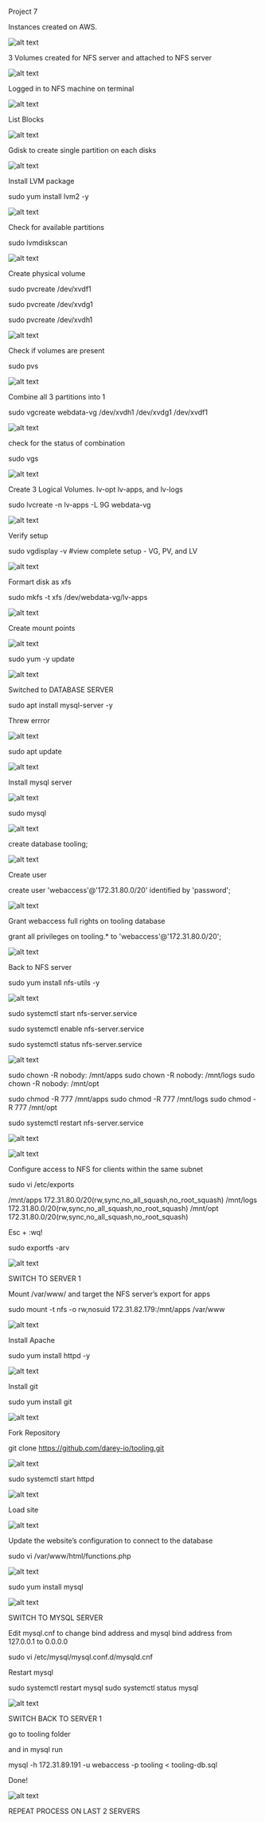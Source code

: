 Project 7

Instances created on AWS. 

![alt text](./instancces-launched.png)

3 Volumes created for NFS server and attached to NFS server

![alt text](./volumes-for-nfs.png)

Logged in to NFS machine on terminal

![alt text](./logged-to-nfs.png)



List Blocks

![alt text](./list-blocks.png)



Gdisk to create single partition on each disks

 ![alt text](./partitionsdone.png)

 Install LVM package

 sudo yum install lvm2 -y

  ![alt text](./lvm.png)

Check for available partitions

  sudo lvmdiskscan

  ![alt text](./lvmscan.png)

  Create physical volume

  sudo pvcreate /dev/xvdf1

  sudo pvcreate /dev/xvdg1

  sudo pvcreate /dev/xvdh1

  ![alt text](./pvcreate.png)

Check if volumes are present

  sudo pvs

![alt text](./sudopvs.png)

Combine all 3 partitions into 1

sudo vgcreate webdata-vg /dev/xvdh1 /dev/xvdg1 /dev/xvdf1

![alt text](./combine.png)

check for the status of combination

sudo vgs

![alt text](./sudogvs.png)

Create 3 Logical Volumes. lv-opt lv-apps, and lv-logs

sudo lvcreate -n lv-apps -L 9G webdata-vg


![alt text](./logicvolumes.png)

Verify setup

sudo vgdisplay -v #view complete setup - VG, PV, and LV

![alt text](./verifyvolume.png)

Formart disk as xfs

sudo mkfs -t xfs /dev/webdata-vg/lv-apps

![alt text](./xfs.png)

Create mount points

![alt text](./mount.png)

sudo yum -y update

![alt text](./yamupdate.png)

Switched to DATABASE SERVER

sudo apt install mysql-server -y

Threw errror

![alt text](./sudoerror.png)

sudo apt update

![alt text](./sudoaptupdate.png)

Install mysql server

![alt text](./sqlagain.png)

sudo mysql

![alt text](./mysqlin.png)

create database tooling;

![alt text](./createdatabase.png)

Create user

create user 'webaccess'@'172.31.80.0/20' identified by 'password';

![alt text](./createuser.png)

Grant webaccess full rights on tooling database

grant all privileges on tooling.* to 'webaccess'@'172.31.80.0/20';

![alt text](./toolingaccess.png)


Back to NFS server

sudo yum install nfs-utils -y

![alt text](./nfs-utils.png)



sudo systemctl start nfs-server.service

sudo systemctl enable nfs-server.service

sudo systemctl status nfs-server.service

![alt text](./nfsrunning.png)


sudo chown -R nobody: /mnt/apps
sudo chown -R nobody: /mnt/logs
sudo chown -R nobody: /mnt/opt

sudo chmod -R 777 /mnt/apps
sudo chmod -R 777 /mnt/logs
sudo chmod -R 777 /mnt/opt

sudo systemctl restart nfs-server.service


![alt text](./restart.png)


![alt text](./status.png)

Configure access to NFS for clients within the same subnet 

sudo vi /etc/exports

/mnt/apps 172.31.80.0/20(rw,sync,no_all_squash,no_root_squash)
/mnt/logs 172.31.80.0/20(rw,sync,no_all_squash,no_root_squash)
/mnt/opt 172.31.80.0/20(rw,sync,no_all_squash,no_root_squash)

Esc + :wq!

sudo exportfs -arv

![alt text](./exports.png)

SWITCH TO SERVER 1

Mount /var/www/ and target the NFS server’s export for apps

sudo mount -t nfs -o rw,nosuid 172.31.82.179:/mnt/apps /var/www

![alt text](./mountnfs.png)


Install Apache

sudo yum install httpd -y


![alt text](./apache.png)


Install git

sudo yum install git


![alt text](./install-git.png)

Fork Repository

git clone https://github.com/darey-io/tooling.git

![alt text](./fork.png)

sudo systemctl start httpd

![alt text](./start-apache-service.png)

Load site

![alt text](./load-site.png)

Update the website’s configuration to connect to the database

sudo vi /var/www/html/functions.php

![alt text](./functions.png)

sudo yum install mysql

![alt text](./install-m.png)

SWITCH TO MYSQL SERVER

Edit mysql.cnf to change bind address and mysql bind address from
127.0.0.1 to 0.0.0.0

sudo vi /etc/mysql/mysql.conf.d/mysqld.cnf

Restart mysql

sudo systemctl restart mysql
sudo systemctl status mysql

![alt text](./mysql-re.png)

SWITCH BACK TO SERVER 1

go to tooling folder

and in mysql run

mysql -h 172.31.89.191 -u webaccess -p tooling < tooling-db.sql

Done!


![alt text](./finally.png)

REPEAT PROCESS ON LAST 2 SERVERS

